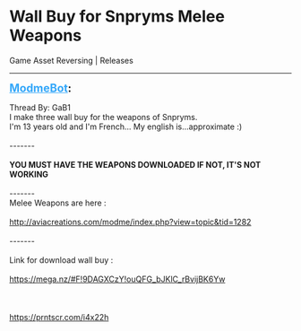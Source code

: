 # Wall Buy for Snpryms Melee Weapons
Game Asset Reversing | Releases

---
<strong style="font-size: 1.4em;"><span style="text-decoration: underline;text-decoration-color: #34a7f9;"><span style="color:#34a7f9;">ModmeBot</span></span>:</strong>

<p>Thread By: GaB1<br />I make three wall buy for the weapons of Snpryms.<br />I&#39;m 13 years old and I&#39;m French... My english is...approximate :)<br /> <br />-------<br /> <br /><strong>YOU MUST HAVE THE WEAPONS DOWNLOADED IF NOT, IT&#39;S NOT WORKING</strong><br /> <br />-------<br />Melee Weapons are here :<br /> <br /><a href="http://aviacreations.com/modme/index.php?view=topic&tid=1282">http://aviacreations.com/modme/index.php?view=topic&amp;tid=1282</a><br /> <br />-------<br /> <br />Link for download wall buy :<br /> <br /><a href="https://mega.nz/#F!9DAGXCzY!ouQFG_bJKlC_rBvijBK6Yw">https://mega.nz/#F!9DAGXCzY!ouQFG_bJKlC_rBvijBK6Yw</a><br /> <br /> <br /> <br /><a href="https://prntscr.com/i4x22h">https://prntscr.com/i4x22h</a></p>
